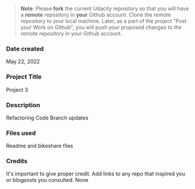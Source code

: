 >**Note**: Please **fork** the current Udacity repository so that you will have a **remote** repository in **your** Github account. Clone the remote repository to your local machine. Later, as a part of the project "Post your Work on Github", you will push your proposed changes to the remote repository in your Github account.

### Date created
May 22, 2022

### Project Title
Project 3 

### Description
Refactoring Code Branch updates

### Files used
Readme and bikeshare files

### Credits
It's important to give proper credit. Add links to any repo that inspired you or blogposts you consulted.
None

